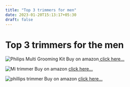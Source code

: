 ```yaml
---
title: "Top 3 trimmers for men"
date: 2023-01-20T15:13:17+05:30
draft: false
---
```


# Top 3 trimmers for the men

![Philips Multi Grooming Kit](/image/trimmer3.jpg)
Buy on amazon[ click here...](https://amzn.to/3R0PUht)

![Mi trimmer](/image/mitrimmer2.jpg)
Buy on amazon [click here...](https://amzn.to/3WqKLjG)

![phillips trimmer](/image/trimmer1.jpg)
Buy on amazon [click here...](https://amzn.to/3GWgd3E)


